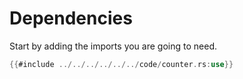 # Dependencies
Start by adding the imports you are going to need.
```rust
{{#include ../../../../../../code/counter.rs:use}}
```
